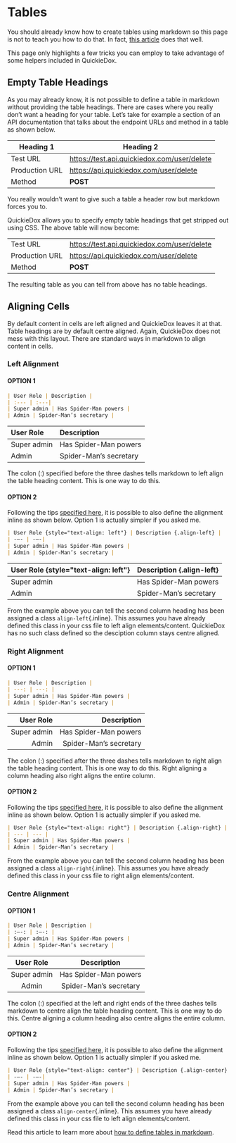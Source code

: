 # Tables

You should already know how to create tables using markdown so this page is not to teach you how to do that. In fact, [this article](https://www.markdownguide.org/extended-syntax/#tables) does that well. 

This page only highlights a few tricks you can employ to take advantage of some helpers included in QuickieDox. 

## Empty Table Headings

As you may already know, it is not possible to define a table in markdown without providing the table headings. There are cases where you really don’t want a heading for your table. Let’s take for example a section of an API documentation that talks about the endpoint URLs and method in a table as shown below. 

| Heading 1 | Heading 2 |
|---|---|
| Test URL | https://test.api.quickiedox.com/user/delete |
| Production URL | https://api.quickiedox.com/user/delete |
| Method | **POST** |

You really wouldn’t want to give such a table a header row but markdown forces you to. 

QuickieDox allows you to specify empty table headings that get stripped out using CSS. The above table will now become:

|||
|---|---|
| Test URL | https://test.api.quickiedox.com/user/delete |
| Production URL | https://api.quickiedox.com/user/delete |
| Method | **POST** |


The resulting table as you can tell from above has no table headings. 

## Aligning Cells

By default content in cells are left aligned and QuickieDox leaves it at that. Table headings are by default centre aligned. Again, QuickieDox does not mess with this layout. There are standard ways in markdown to align content in cells. 

### Left Alignment 

#### OPTION 1

```markdown
| User Role | Description |
| :--- | :---|
| Super admin | Has Spider-Man powers |
| Admin | Spider-Man’s secretary |
```

| User Role | Description |
| :--- | :---|
| Super admin | Has Spider-Man powers |
| Admin | Spider-Man’s secretary |


The colon (:) specified before the three dashes tells markdown to left align the table heading content.  This is one way to do this. 

#### OPTION 2

Following the tips [specified here]({version}/convention-css), it is possible to also define the alignment inline as shown below. Option 1 is actually simpler if you asked me. 

```markdown
| User Role {style="text-align: left"} | Description {.align-left} |
| -—- | -—-|
| Super admin | Has Spider-Man powers |
| Admin | Spider-Man’s secretary |
```

| User Role {style="text-align: left"} | Description {.align-left} |
| --- | --- |
| Super admin | Has Spider-Man powers |
| Admin | Spider-Man’s secretary |

From the example above you can tell the second column heading has been assigned a class `align-left`{.inline}. This assumes you have already defined this class in your css file to left align elements/content. QuickieDox has no such class defined so the desciption column stays centre aligned.

### Right Alignment 

#### OPTION 1

```markdown
| User Role | Description |
| ---: | ---: |
| Super admin | Has Spider-Man powers |
| Admin | Spider-Man’s secretary |
```

| User Role | Description |
| ---: | ---: |
| Super admin | Has Spider-Man powers |
| Admin | Spider-Man’s secretary |

The colon (:) specified after the three dashes tells markdown to right align the table heading content.  This is one way to do this. Right aligning a column heading also right aligns the entire column.

#### OPTION 2

Following the tips [specified here]({version}/convention-css), it is possible to also define the alignment inline as shown below. Option 1 is actually simpler if you asked me. 

```markdown
| User Role {style="text-align: right"} | Description {.align-right} |
| --- | --- |
| Super admin | Has Spider-Man powers |
| Admin | Spider-Man’s secretary |
```

From the example above you can tell the second column heading has been assigned a class `align-right`{.inline}. This assumes you have already defined this class in your css file to right align elements/content. 

### Centre Alignment 

#### OPTION 1

```markdown
| User Role | Description |
| :—-: | :—-: |
| Super admin | Has Spider-Man powers |
| Admin | Spider-Man’s secretary |
```

| User Role | Description |
| :---: | :---: |
| Super admin | Has Spider-Man powers |
| Admin | Spider-Man’s secretary |

The colon (:) specified at the left and right ends of the three dashes tells markdown to centre align the table heading content.  This is one way to do this. Centre aligning a column heading also centre aligns the entire column.

#### OPTION 2

Following the tips [specified here]({version}/convention-css), it is possible to also define the alignment inline as shown below. Option 1 is actually simpler if you asked me. 

```markdown
| User Role {style="text-align: center"} | Description {.align-center} |
| -—- | -—-|
| Super admin | Has Spider-Man powers |
| Admin | Spider-Man’s secretary |
```

From the example above you can tell the second column heading has been assigned a class `align-center`{.inline}. This assumes you have already defined this class in your css file to left align elements/content. 

Read this article to learn more about [how to define tables in markdown](https://www.markdownguide.org/extended-syntax/#tables). 
